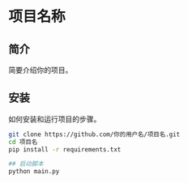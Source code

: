 # 项目名称

## 简介
简要介绍你的项目。

## 安装
如何安装和运行项目的步骤。

```bash
git clone https://github.com/你的用户名/项目名.git
cd 项目名
pip install -r requirements.txt

## 启动脚本
python main.py
